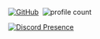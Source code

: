 [![GitHub](https://img.shields.io/github/followers/ertucuk?label=follow&style=social)](https://github.com/ertucuk)&nbsp;
![profile count](https://komarev.com/ghpvc/?username=ZeusMisali&color=red)&nbsp;

[![Discord Presence](https://lanyard-profile-readme.vercel.app/api/136619876407050240)](https://discord.com/users/136619876407050240)

 








